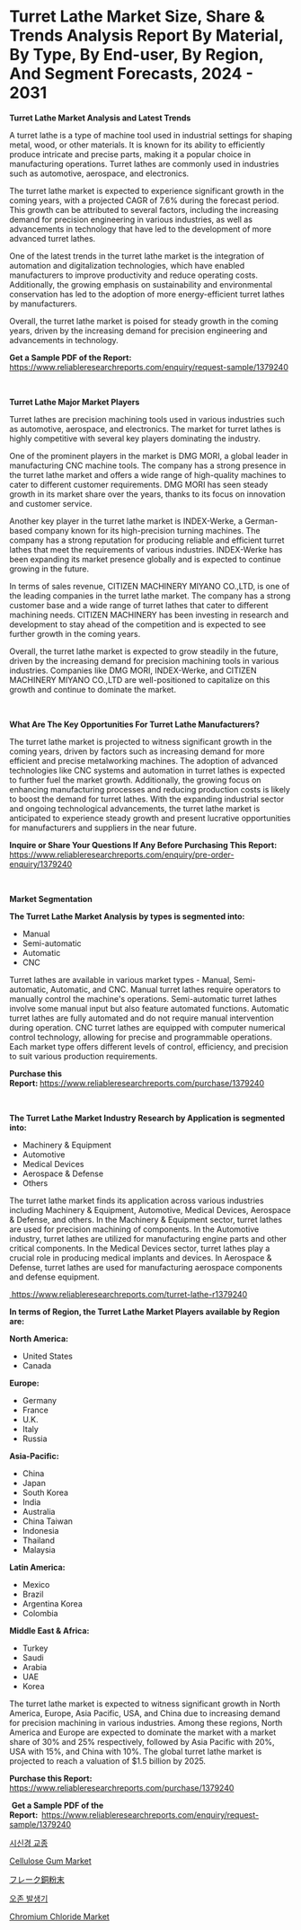 <p><h1>Turret Lathe Market Size, Share & Trends Analysis Report By Material, By Type, By End-user, By Region, And Segment Forecasts, 2024 - 2031</h1></p><p><strong>Turret Lathe Market Analysis and Latest Trends</strong></p>
<p><p>A turret lathe is a type of machine tool used in industrial settings for shaping metal, wood, or other materials. It is known for its ability to efficiently produce intricate and precise parts, making it a popular choice in manufacturing operations. Turret lathes are commonly used in industries such as automotive, aerospace, and electronics.</p><p>The turret lathe market is expected to experience significant growth in the coming years, with a projected CAGR of 7.6% during the forecast period. This growth can be attributed to several factors, including the increasing demand for precision engineering in various industries, as well as advancements in technology that have led to the development of more advanced turret lathes.</p><p>One of the latest trends in the turret lathe market is the integration of automation and digitalization technologies, which have enabled manufacturers to improve productivity and reduce operating costs. Additionally, the growing emphasis on sustainability and environmental conservation has led to the adoption of more energy-efficient turret lathes by manufacturers.</p><p>Overall, the turret lathe market is poised for steady growth in the coming years, driven by the increasing demand for precision engineering and advancements in technology.</p></p>
<p><strong>Get a Sample PDF of the Report:&nbsp;</strong> <a href="https://www.reliableresearchreports.com/enquiry/request-sample/1379240">https://www.reliableresearchreports.com/enquiry/request-sample/1379240</a></p>
<p>&nbsp;</p>
<p><strong>Turret Lathe Major Market Players</strong></p>
<p><p>Turret lathes are precision machining tools used in various industries such as automotive, aerospace, and electronics. The market for turret lathes is highly competitive with several key players dominating the industry.</p><p>One of the prominent players in the market is DMG MORI, a global leader in manufacturing CNC machine tools. The company has a strong presence in the turret lathe market and offers a wide range of high-quality machines to cater to different customer requirements. DMG MORI has seen steady growth in its market share over the years, thanks to its focus on innovation and customer service.</p><p>Another key player in the turret lathe market is INDEX-Werke, a German-based company known for its high-precision turning machines. The company has a strong reputation for producing reliable and efficient turret lathes that meet the requirements of various industries. INDEX-Werke has been expanding its market presence globally and is expected to continue growing in the future.</p><p>In terms of sales revenue, CITIZEN MACHINERY MIYANO CO.,LTD, is one of the leading companies in the turret lathe market. The company has a strong customer base and a wide range of turret lathes that cater to different machining needs. CITIZEN MACHINERY has been investing in research and development to stay ahead of the competition and is expected to see further growth in the coming years.</p><p>Overall, the turret lathe market is expected to grow steadily in the future, driven by the increasing demand for precision machining tools in various industries. Companies like DMG MORI, INDEX-Werke, and CITIZEN MACHINERY MIYANO CO.,LTD are well-positioned to capitalize on this growth and continue to dominate the market.</p></p>
<p>&nbsp;</p>
<p><strong>What Are The Key Opportunities For Turret Lathe Manufacturers?</strong></p>
<p><p>The turret lathe market is projected to witness significant growth in the coming years, driven by factors such as increasing demand for more efficient and precise metalworking machines. The adoption of advanced technologies like CNC systems and automation in turret lathes is expected to further fuel the market growth. Additionally, the growing focus on enhancing manufacturing processes and reducing production costs is likely to boost the demand for turret lathes. With the expanding industrial sector and ongoing technological advancements, the turret lathe market is anticipated to experience steady growth and present lucrative opportunities for manufacturers and suppliers in the near future.</p></p>
<p><strong>Inquire or Share Your Questions If Any Before Purchasing This Report:</strong> <a href="https://www.reliableresearchreports.com/enquiry/pre-order-enquiry/1379240">https://www.reliableresearchreports.com/enquiry/pre-order-enquiry/1379240</a></p>
<p>&nbsp;</p>
<p><strong>Market Segmentation</strong></p>
<p><strong>The Turret Lathe Market Analysis by types is segmented into:</strong></p>
<p><ul><li>Manual</li><li>Semi-automatic</li><li>Automatic</li><li>CNC</li></ul></p>
<p><p>Turret lathes are available in various market types - Manual, Semi-automatic, Automatic, and CNC. Manual turret lathes require operators to manually control the machine's operations. Semi-automatic turret lathes involve some manual input but also feature automated functions. Automatic turret lathes are fully automated and do not require manual intervention during operation. CNC turret lathes are equipped with computer numerical control technology, allowing for precise and programmable operations. Each market type offers different levels of control, efficiency, and precision to suit various production requirements.</p></p>
<p><strong>Purchase this Report:&nbsp;</strong><a href="https://www.reliableresearchreports.com/purchase/1379240">https://www.reliableresearchreports.com/purchase/1379240</a></p>
<p>&nbsp;</p>
<p><strong>The Turret Lathe Market Industry Research by Application is segmented into:</strong></p>
<p><ul><li>Machinery & Equipment</li><li>Automotive</li><li>Medical Devices</li><li>Aerospace & Defense</li><li>Others</li></ul></p>
<p><p>The turret lathe market finds its application across various industries including Machinery & Equipment, Automotive, Medical Devices, Aerospace & Defense, and others. In the Machinery & Equipment sector, turret lathes are used for precision machining of components. In the Automotive industry, turret lathes are utilized for manufacturing engine parts and other critical components. In the Medical Devices sector, turret lathes play a crucial role in producing medical implants and devices. In Aerospace & Defense, turret lathes are used for manufacturing aerospace components and defense equipment.</p></p>
<p><a href="https://www.reliableresearchreports.com/turret-lathe-r1379240">&nbsp;https://www.reliableresearchreports.com/turret-lathe-r1379240</a></p>
<p><strong>In terms of Region, the Turret Lathe Market Players available by Region are:</strong></p>
<p>
    <p> <strong> North America: </strong>
        <ul>
            <li>United States</li>
            <li>Canada</li>
        </ul>
        </p> 
    <p> <strong> Europe: </strong>
        <ul>
            <li>Germany</li>
            <li>France</li>
            <li>U.K.</li>
            <li>Italy</li>
            <li>Russia</li>
        </ul>
        </p> 
    <p> <strong> Asia-Pacific: </strong>
        <ul>
            <li>China</li>
            <li>Japan</li>
            <li>South Korea</li>
            <li>India</li>
            <li>Australia</li>
            <li>China Taiwan</li>
            <li>Indonesia</li>
            <li>Thailand</li>
            <li>Malaysia</li>
        </ul>
        </p> 
    <p> <strong> Latin America: </strong>
        <ul>
            <li>Mexico</li>
            <li>Brazil</li>
            <li>Argentina Korea</li>
            <li>Colombia</li>
        </ul>
        </p> 
    <p> <strong> Middle East & Africa: </strong>
        <ul>
            <li>Turkey</li>
            <li>Saudi</li>
            <li>Arabia</li>
            <li>UAE</li>
            <li>Korea</li>
        </ul>
    </p>
    </p>
<p><p>The turret lathe market is expected to witness significant growth in North America, Europe, Asia Pacific, USA, and China due to increasing demand for precision machining in various industries. Among these regions, North America and Europe are expected to dominate the market with a market share of 30% and 25% respectively, followed by Asia Pacific with 20%, USA with 15%, and China with 10%. The global turret lathe market is projected to reach a valuation of $1.5 billion by 2025.</p></p>
<p><strong>Purchase this Report: </strong><a href="https://www.reliableresearchreports.com/purchase/1379240">https://www.reliableresearchreports.com/purchase/1379240</a></p>
<p>&nbsp;<strong>Get a Sample PDF of the Report:&nbsp;&nbsp;</strong><a href="https://www.reliableresearchreports.com/enquiry/request-sample/1379240">https://www.reliableresearchreports.com/enquiry/request-sample/1379240</a></p>
<p><strong></strong></p>
<p><p><a href="https://medium.com/@codystark26/%EA%B4%91%EC%8B%A0%EA%B2%BD-%EA%B8%80%EB%A6%AC%EC%98%A4%EB%A7%88-%EC%8B%9C%EC%9E%A5-%EB%8F%99%ED%96%A5-%EB%B0%8F-%EC%8B%9C%EC%9E%A5-%EB%B6%84%EC%84%9D%EC%9D%80-2024%EB%85%84%EB%B6%80%ED%84%B0-2031%EB%85%84%EA%B9%8C%EC%A7%80-%EC%98%88%EC%B8%A1%EB%90%98%EC%97%88%EC%8A%B5%EB%8B%88%EB%8B%A4-48a539667fd2">시신경 교종</a></p><p><a href="https://issuu.com/reportprime-2/docs/cellulose-gum-market-size-2030.pptx">Cellulose Gum Market</a></p><p><a href="https://github.com/marbadji/Market-Research-Report-List-1/blob/main/662425336480.md">フレーク銅粉末</a></p><p><a href="https://medium.com/@adrainratke34/%EC%98%A4%EC%A1%B4-%EB%B0%9C%EC%83%9D%EA%B8%B0-%EC%8B%9C%EC%9E%A5-2031%EB%85%84%EA%B9%8C%EC%A7%80%EC%9D%98-%EB%8F%99%ED%96%A5-%EC%98%88%EC%B8%A1-%EB%B0%8F-%EA%B2%BD%EC%9F%81-%EB%B6%84%EC%84%9D-c8f509824836">오존 발생기</a></p><p><a href="https://issuu.com/reportprime-2/docs/chromium-chloride-market-size-2030.pptx">Chromium Chloride Market</a></p></p>